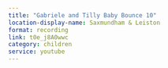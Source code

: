```yaml
---
title: "Gabriele and Tilly Baby Bounce 10"
location-display-name: Saxmundham & Leiston
format: recording
link: t0e_j8A0wwc
category: children
service: youtube
---
```

